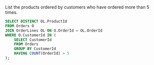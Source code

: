 List the products ordered by customers who have ordered more than 5 times.  
```sql
SELECT DISTINCT OL.ProductId
FROM Orders O
JOIN OrderLines OL ON O.OrderId = OL.OrderId
WHERE O.CustomerId IN (
    SELECT CustomerId
    FROM Orders
    GROUP BY CustomerId
    HAVING COUNT(OrderId) > 5
);
```
